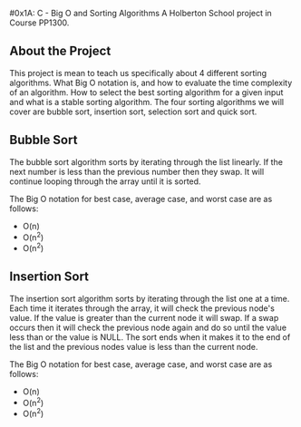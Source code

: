 #0x1A: C - Big O and Sorting Algorithms
A Holberton School project in Course PP1300.

## About the Project
This project is mean to teach us specifically about 4 different sorting algorithms. What Big O notation is, and how to evaluate the time complexity of an algorithm. How to select the best sorting algorithm for a given input and what is a stable sorting algorithm. The four sorting algorithms we will cover are bubble sort, insertion sort, selection sort and quick sort.

## Bubble Sort
The bubble sort algorithm sorts by iterating through the list linearly. If the next number is less than the previous number then they swap. It will continue looping through the array until it is sorted.

The Big O notation for best case, average case, and worst case are as follows:
* O(n)
* O(n<sup>2</sup>)
* O(n<sup>2</sup>)

## Insertion Sort
The insertion sort algorithm sorts by iterating through the list one at a time. Each time it iterates through the array, it will check the previous node's value. If the value is greater than the current node it will swap. If a swap occurs then it will check the previous node again and do so until the value less than or the value is NULL. The sort ends when it makes it to the end of the list and the previous nodes value is less than the current node.

The Big O notation for best case, average case, and worst case are as follows:
* O(n)
* O(n<sup>2</sup>)
* O(n<sup>2</sup>)
